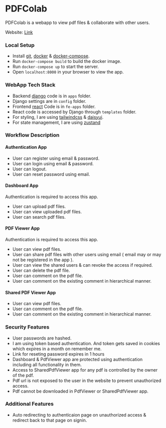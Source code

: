 # PDFColab

PDFColab is a webapp to view pdf files & collaborate with other users.

Website: [Link](http://ec2-18-142-54-33.ap-southeast-1.compute.amazonaws.com)

### Local Setup

- Install [git](https://github.com/git-guides/install-git), [docker](https://docs.docker.com/get-docker/) & [docker-compose](https://docs.docker.com/compose/install/).
- Run `docker-compose build` to build the docker image.
- Run `docker-compose up` to start the server.
- Open `localhost:8000` in your browser to view the app.

### WebApp Tech Stack

- Backend [django](https://www.djangoproject.com/) code is in `apps` folder.
- Django settings are in `config` folder.
- Frontend [react](https://react.dev/) Code is in `fe-apps` folder.
- React code is accessed by Django through `templates` folder.
- For styling, I are using [tailwindcss](https://tailwindcss.com/) & [daisyui](https://daisyui.com/).
- For state management, I are using [zustand](https://github.com/pmndrs/zustand)

### Workflow Description

#### Authentication App

- User can register using email & password.
- User can login using email & password.
- User can logout.
- User can reset password using email.

#### Dashboard App

Authentication is required to access this app.

- User can upload pdf files.
- User can view uploaded pdf files.
- User can search pdf files.

#### PDF Viewer App

Authentication is required to access this app.

- User can view pdf files.
- User can share pdf files with other users using email ( email may or may not be registered in the app ).
- User can view the shared users & can revoke the access if required.
- User can delete the pdf file.
- User can comment on the pdf file.
- User can comment on the existing comment in hierarchical manner.

#### Shared PDF Viewer App

- User can view pdf files.
- User can comment on the pdf file.
- User can comment on the existing comment in hierarchical manner.

### Security Features

- User passwords are hashed.
- I am using token based authentication. And token gets saved in cookies which expires in a month on remember me.
- Link for reseting password expires in 1 hours
- Dashboard & PdfViewer app are protected using authentication including all functionality in them.
- Access to SharedPdfViewer app for any pdf is controlled by the owner of the pdf.
- Pdf url is not exposed to the user in the website to prevent unauthorized access.
- Pdf cannot be downloaded in PdfViewer or SharedPdfViewer app.

### Additional Features

- Auto redirecting to authenticaion page on unauthorized access & redirect back to that page on signin.
